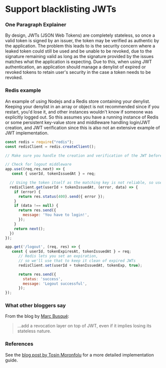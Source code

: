 # Support blacklisting JWTs

### One Paragraph Explainer

By design, JWTs (JSON Web Tokens) are completely stateless, so once a valid token is signed by an issuer, the token may be verified as authentic by the application. The problem this leads to is the security concern where a leaked token could still be used and be unable to be revoked, due to the signature remaining valid as long as the signature provided by the issues matches what the application is expecting.
Due to this, when using JWT authentication, an application should manage a denylist of expired or revoked tokens to retain user's security in the case a token needs to be revoked.

### Redis example

An example of using Nodejs and a Redis store containing your denylist. Keeping your denylist in an array or object is not recommended since if you restart, you'd lose it, and other instances wouldn't know if someone was explicitly logged out. So this assumes you have a running instance of Redis or some persistent key-value store and middleware handling login/JWT creation, and JWT verification since this is also not an extensive example of JWT implementation.

```javascript
const redis = require("redis");
const redisClient = redis.createClient();

// Make sure you handle the creation and verification of the JWT before checking its logout status

// Check for logout middleware
app.use((req,res,next) => {
   const { userId, tokenIssuedAt } = req;

  // Using the token itself as the matching key is not reliable, so use the content of the JWT
  redisClient.get(userId + tokenIssuedAt, (error, data) => {
    if (error) {
      return res.status(400).send({ error });
    }
    if (data !== null) {
      return res.send({
        message: 'You have to login!',
      });
    }
    return next();
  })
});

app.get('/logout', (req, res) => {
   const { userId, tokenExpiresAt, tokenIssuedAt } = req;
      // Redis lets you set an expiration,
      // so we'll use that to keep it clean of expired JWTs 
      redisClient.set(userId + tokenIssuedAt, tokenExp, true);

      return res.send({
        status: 'success',
        message: 'Logout successful',
      });
});
```

### What other bloggers say

From the blog by [Marc Busqué](http://waiting-for-dev.github.io/blog/2017/01/25/jwt_secure_usage/):
> ...add a revocation layer on top of JWT, even if it implies losing its stateless nature.

### References

See the [blog post by Tosin Moronfolu](https://dev.to/chukwutosin_/how-to-invalidate-a-jwt-using-a-blacklist-28dl) for a more detailed implementation guide.
